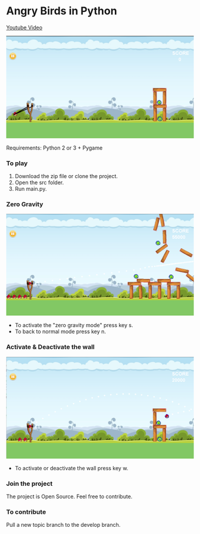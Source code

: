 Angry Birds in Python
========
[Youtube Video](https://www.youtube.com/watch?v=B7G5JtCFepE&feature=youtu.be)

![Alt text](/resources/images/angry-birds-image.png?raw=true "angry-birds")

Requirements: Python 2 or 3 + Pygame

### To play
1. Download the zip file or clone the project.
2. Open the src folder.
3. Run main.py.

### Zero Gravity
![Alt text](/resources/images/gravity-zero.png?raw=true "angry-birds")
* To activate the "zero gravity mode" press key s.
* To back to normal mode press key n.

### Activate &  Deactivate the wall
![Alt text](/resources/images/walls.png?raw=true "angry-birds")
* To activate or deactivate the wall press key w.

### Join the project
The project is Open Source. Feel free to contribute.

### To contribute
Pull a new topic branch to the develop branch.
